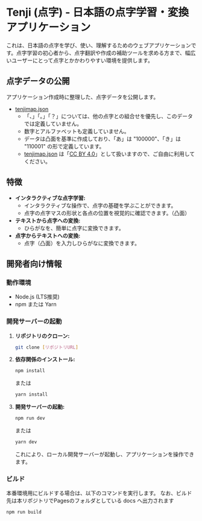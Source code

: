 # Tenji (点字) - 日本語の点字学習・変換アプリケーション

これは、日本語の点字を学び、使い、理解するためのウェブアプリケーションです。点字学習の初心者から、点字翻訳や作成の補助ツールを求める方まで、幅広いユーザーにとって点字とかかわりやすい環境を提供します。

## 点字データの公開
アプリケーション作成時に整理した、点字データを公開します。

- [tenjimap.json](https://masapico.github.io/tenji/tenjimap.json)
    - 「、」「。」「？」については、他の点字との組合せを優先し、このデータでは定義していません。
    - 数字とアルファベットも定義していません。
    - データは凸面を基準に作成しており、「あ」は "100000"、「き」は "110001" の形で定義しています。
    - [tenjimap.json](https://masapico.github.io/tenji/tenjimap.json) は「[CC BY 4.0](https://creativecommons.org/licenses/by/4.0/deed.ja)」として扱いますので、ご自由に利用してください。

## 特徴

*   **インタラクティブな点字学習:**
    * インタラクティブな操作で、点字の基礎を学ぶことができます。
    * 点字の点字マスの形状と各点の位置を視覚的に確認できます。（凸面）
*   **テキストから点字への変換:**
    *   ひらがなを、簡単に点字に変換できます。
*   **点字からテキストへの変換:**
    *  点字（凸面）を入力しひらがなに変換できます。

## 開発者向け情報

### 動作環境

*   Node.js (LTS推奨)
*   npm または Yarn

### 開発サーバーの起動

1.  **リポジトリのクローン:**
    ```bash
    git clone [リポジトリURL]
    ```
2.  **依存関係のインストール:**
    ```bash
    npm install
    ```
    または
    ```bash
    yarn install
    ```
3.  **開発サーバーの起動:**
    ```bash
    npm run dev
    ```
    または
    ```bash
    yarn dev
    ```
    これにより、ローカル開発サーバーが起動し、アプリケーションを操作できます。

### ビルド

本番環境用にビルドする場合は、以下のコマンドを実行します。
なお、ビルド先は本リポジトリでPagesのフォルダとしている docs へ出力されます
```bash
npm run build
